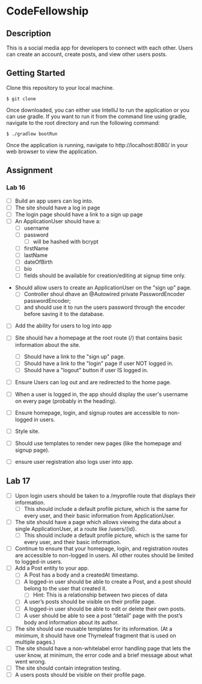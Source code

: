# CodeFellowship

## Description
This is a social media app for developers to connect with each other. Users can create an account, create posts, and view other users posts.

## Getting Started
Clone this repository to your local machine.
```
$ git clone 
```
Once downloaded, you can either use IntelliJ to run the application or you can use gradle. If you want to run it from the command line using gradle, navigate to the root directory and run the following command:
```
$ ./gradlew bootRun
```
Once the application is running, navigate to http://localhost:8080/ in your web browser to view the application.



## Assignment
### Lab 16
-[ ] Build an app users can log into.
-[ ] The site should have a log in page
-[ ] The login page should have a link to a sign up page
-[ ] An ApplicationUser should have a:
  - [ ] username
  - [ ] password
    - [ ] will be hashed with bcrypt
  - [ ] firstName
  - [ ] lastName
  - [ ] dateOfBirth
  - [ ] bio
  - [ ] fields should be available for creation/editing at signup time only.
- Should allow users to create an ApplicationUser on the "sign up" page.
  - [ ] Controller shoul dhave an @Autowired private PasswordEncoder passwordEncoder;
  - [ ] and should use it to run the users password through the encoder before saving it to the database.
-[ ] Add the ability for users to log into app
-[ ] Site should hav a homepage at the root route (/) that contains basic information about the site.
  - [ ] Should have a link to the "sign up" page.
  - [ ] Should have a link to the "login" page if user NOT logged in.
  - [ ] Should have a "logout" button if user IS logged in.
-[ ] Ensure Users can log out and are redirected to the home page.
-[ ] When a user is logged in, the app should display the user's username on every page (probably in the heading).
-[ ] Ensure homepage, login, and signup routes are accessible to non-logged in users.
-[ ] Style site.
-[ ] Should use templates to render new pages (like the homepage and signup page).
-[ ] ensure user registration also logs user into app.


## Lab 17
-[ ] Upon login users should be taken to a /myprofile route that displays their information.
  - [ ] This should include a default profile picture, which is the same for every user, and their basic information from ApplicationUser.
- [ ] The site should have a page which allows viewing the data about a single ApplicationUser, at a route like /users/{id}.
  - [ ] This should include a default profile picture, which is the same for every user, and their basic information.
- [ ] Continue to ensure that your homepage, login, and registration routes are accessible to non-logged in users. All other routes should be limited to logged-in users.
- [ ] Add a Post entity to your app.
  - [ ] A Post has a body and a createdAt timestamp.
  - [ ] A logged-in user should be able to create a Post, and a post should belong to the user that created it.
    - [ ] Hint: This is a relationship between two pieces of data
  - [ ] A user’s posts should be visible on their profile page.
  - [ ] A logged-in user should be able to edit or delete their own posts.
  - [ ] A user should be able to see a post “detail” page with the post’s body and information about its author.
- [ ] The site should use reusable templates for its information. (At a minimum, it should have one Thymeleaf fragment that is used on multiple pages.)
- [ ] The site should have a non-whitelabel error handling page that lets the user know, at minimum, the error code and a brief message about what went wrong.
- [ ] The site should contain integration testing.
- [ ] A users posts should be visible on their profile page.
